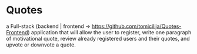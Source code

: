 # Quotes
 a Full-stack (backend | frontend -> https://github.com/tomicilija/Quotes-Frontend) application that will allow the user to register, write one paragraph of motivational quote, review already registered users and their quotes, and upvote or downvote a quote.
